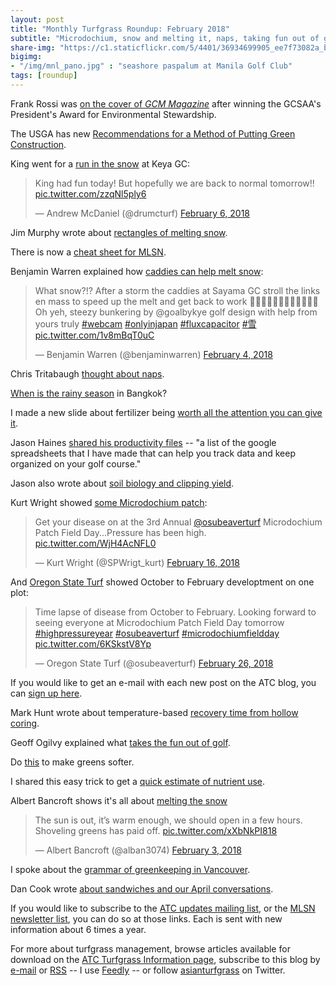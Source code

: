 ```yaml
---
layout: post
title: "Monthly Turfgrass Roundup: February 2018"
subtitle: "Microdochium, snow and melting it, naps, taking fun out of golf, cheat sheets, spreadsheets, soil biology, hollow tine recovery time, soft greens, & more"
share-img: "https://c1.staticflickr.com/5/4401/36934699905_ee7f73082a_b_d.jpg"
bigimg:
- "/img/mnl_pano.jpg" : "seashore paspalum at Manila Golf Club"
tags: [roundup]
---
```


Frank Rossi was [on the cover of *GCM Magazine*](http://www.gcmonline.com/environment/2018/02/01/frank-rossi) after winning the GCSAA's President's Award for Environmental Stewardship.

The USGA has new [Recommendations for a Method of Putting Green Construction](http://archive.lib.msu.edu/tic/usgamisc/monos/2018recommendationsmethodputtinggreen.pdf).

King went for a [run in the snow](https://twitter.com/drumcturf/status/960856878174502912) at Keya GC:

<blockquote class="twitter-tweet" data-lang="en"><p lang="en" dir="ltr">King had fun today! But hopefully we are back to normal tomorrow!! <a href="https://t.co/zzqNl5ply6">pic.twitter.com/zzqNl5ply6</a></p>&mdash; Andrew McDaniel (@drumcturf) <a href="https://twitter.com/drumcturf/status/960856878174502912?ref_src=twsrc%5Etfw">February 6, 2018</a></blockquote>
<script async src="https://platform.twitter.com/widgets.js" charset="utf-8"></script>

Jim Murphy wrote about [rectangles of melting snow](http://turfblog.rutgers.edu/?p=1111).

There is now a [cheat sheet for MLSN](http://www.asianturfgrass.com/2018-02-03-new-mlsn-cheat-sheet/).

Benjamin Warren explained how [caddies can help melt snow](https://twitter.com/benjaminwarren/status/959983378186424321):

<blockquote class="twitter-tweet" data-lang="en"><p lang="en" dir="ltr">What snow?!? After a storm the caddies at Sayama GC stroll the links en mass to speed up the melt and get back to work 🚶‍♀️🚶‍♀️🚶‍♀️🚶‍♀️🚶‍♀️🚶‍♀️<br>Oh yeh, steezy bunkering by @goalbykye golf design with help from yours truly <a href="https://twitter.com/hashtag/webcam?src=hash&amp;ref_src=twsrc%5Etfw">#webcam</a> <a href="https://twitter.com/hashtag/onlyinjapan?src=hash&amp;ref_src=twsrc%5Etfw">#onlyinjapan</a> <a href="https://twitter.com/hashtag/fluxcapacitor?src=hash&amp;ref_src=twsrc%5Etfw">#fluxcapacitor</a> <a href="https://twitter.com/hashtag/%E9%9B%AA?src=hash&amp;ref_src=twsrc%5Etfw">#雪</a> <a href="https://t.co/1v8mBqT0uC">pic.twitter.com/1v8mBqT0uC</a></p>&mdash; Benjamin Warren (@benjaminwarren) <a href="https://twitter.com/benjaminwarren/status/959983378186424321?ref_src=twsrc%5Etfw">February 4, 2018</a></blockquote>
<script async src="https://platform.twitter.com/widgets.js" charset="utf-8"></script>

Chris Tritabaugh [thought about naps](https://twitter.com/ct_turf/status/965798089327038464).

[When is the rainy season](http://www.asianturfgrass.com/2018-02-09-when-rainy-season-bangkok/) in Bangkok?

I made a new slide about fertilizer being [worth all the attention you can give it](http://www.asianturfgrass.com/2018-02-11-ive-got-a-new-slide/).

Jason Haines [shared his productivity files](http://www.turfhacker.com/p/jasons-productivity-file.html) -- "a list of the google spreadsheets that I have made that can help you track data and keep organized on your golf course."

Jason also wrote about [soil biology and clipping yield](http://www.turfhacker.com/2018/02/simplifysoilbiology.html).

Kurt Wright showed [some Microdochium patch](https://twitter.com/SPWrigt_kurt/status/964342627033235456):

<blockquote class="twitter-tweet" data-lang="en"><p lang="en" dir="ltr">Get your disease on at the 3rd Annual <a href="https://twitter.com/osubeaverturf?ref_src=twsrc%5Etfw">@osubeaverturf</a> Microdochium Patch Field Day...Pressure has been high. <a href="https://t.co/WjH4AcNFL0">pic.twitter.com/WjH4AcNFL0</a></p>&mdash; Kurt Wright (@SPWrigt_kurt) <a href="https://twitter.com/SPWrigt_kurt/status/964342627033235456?ref_src=twsrc%5Etfw">February 16, 2018</a></blockquote>
<script async src="https://platform.twitter.com/widgets.js" charset="utf-8"></script>

And [Oregon State Turf](https://twitter.com/osubeaverturf/status/968174113805053953) showed October to February developtment on one plot:

<blockquote class="twitter-video" data-lang="en"><p lang="en" dir="ltr">Time lapse of disease from October to February. Looking forward to seeing everyone at Microdochium Patch Field Day tomorrow <a href="https://twitter.com/hashtag/highpressureyear?src=hash&amp;ref_src=twsrc%5Etfw">#highpressureyear</a> <a href="https://twitter.com/hashtag/osubeaverturf?src=hash&amp;ref_src=twsrc%5Etfw">#osubeaverturf</a> <a href="https://twitter.com/hashtag/microdochiumfieldday?src=hash&amp;ref_src=twsrc%5Etfw">#microdochiumfieldday</a> <a href="https://t.co/6KSkstV8Yp">pic.twitter.com/6KSkstV8Yp</a></p>&mdash; Oregon State Turf (@osubeaverturf) <a href="https://twitter.com/osubeaverturf/status/968174113805053953?ref_src=twsrc%5Etfw">February 26, 2018</a></blockquote>
<script async src="https://platform.twitter.com/widgets.js" charset="utf-8"></script>

If you would like to get an e-mail with each new post on the ATC blog, you can [sign up here](http://www.subscribepage.com/atc_blog_email).

Mark Hunt wrote about temperature-based [recovery time from hollow coring](http://weather.headlandamenity.com/2018/02/february-12th/).

Geoff Ogilvy explained what [takes the fun out of golf](https://www.golfaustralia.com.au/feature/ogilvy-the-things-taking-the-fun-out-of-golf-485667).

Do [this](http://www.asianturfgrass.com/2018-02-05-to-keep-green-soft/) to make greens softer.

I shared this easy trick to get a [quick estimate of nutrient use](http://www.asianturfgrass.com/2018-02-06-how-to-arrive-at-that-number/).

Albert Bancroft shows it's all about [melting the snow](https://twitter.com/alban3074/status/959588065294430209)

<blockquote class="twitter-tweet" data-lang="en"><p lang="en" dir="ltr">The sun is out, it’s warm enough, we should open in a few hours. Shoveling greens has paid off. <a href="https://t.co/xXbNkPI818">pic.twitter.com/xXbNkPI818</a></p>&mdash; Albert Bancroft (@alban3074) <a href="https://twitter.com/alban3074/status/959588065294430209?ref_src=twsrc%5Etfw">February 3, 2018</a></blockquote>
<script async src="https://platform.twitter.com/widgets.js" charset="utf-8"></script>

I spoke about the [grammar of greenkeeping in Vancouver](http://www.asianturfgrass.com/2018-02-14-turf-conditions-efficiency-and-grammar/).

Dan Cook wrote [about sandwiches and our April conversations](http://www.asianturfgrass.com/2018-02-28-gdd-atm-models-consistency/).

If you would like to subscribe to the [ATC updates mailing list](http://www.subscribepage.com/atcupdate), or the [MLSN newsletter list](http://www.subscribepage.com/mlsn), you can do so at those links. Each is sent with new information about 6 times a year. 

For more about turfgrass management, browse articles available for download on the [ATC Turfgrass Information page](http://www.micahwoods.typepad.com/test_static/turf-information.html), subscribe to this blog by [e-mail](http://www.subscribepage.com/atc_blog_email) or [RSS](http://www.asianturfgrass.com/feed.xml) -- I use [Feedly](http://cloud.feedly.com/#welcome) -- or follow [asianturfgrass](https://twitter.com/asianturfgrass) on Twitter.
